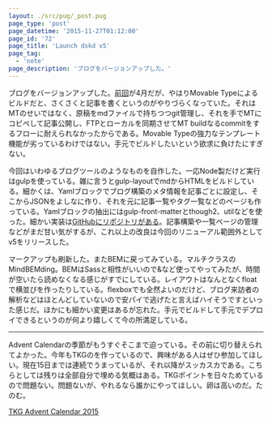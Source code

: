 ```yaml
---
layout: ./src/pug/_post.pug
page_type: 'post'
page_datetime: '2015-11-27T01:12:00'
page_id: '72'
page_title: 'Launch dskd v5'
page_tag:
  - 'note'
page_description: 'ブログをバージョンアップした。'
---
```

ブログをバージョンアップした。[前回](/archives/65.html)が4月だが、やはりMovable Typeによるビルドだと、さくさくと記事を書くというのがやりづらくなっていた。それはMTのせいではなく、原稿をmdファイルで持ちつつgit管理し、それを手でMTにコピペして記事公開し、FTPとローカルを同期させてMT buildなるcommitをするフローに耐えられなかったからである。Movable Typeの強力なテンプレート機能が劣っているわけではない。手元でビルドしたいという欲求に負けたにすぎない。

今回はいわゆるブログツールのようなものを自作した。一応Node製だけど実行はgulpを使っている。雑に言うとgulp-layoutでmdからHTMLをビルドしている。細かくは、Yamlブロックでブログ構築のメタ情報を記事ごとに設定し、そこからJSONをよしなに作り、それを元に記事一覧やタグ一覧などのページも作っている。Yamlブロックの抽出にはgulp-front-matterとthough2、utilなどを使った。細かい実装は[GitHubにリポジトリがある](https://github.com/oti/dskd)。記事構築や一覧ページの管理などがまだ甘い気がするが、これ以上の改良は今回のリニューアル範囲外としてv5をリリースした。

マークアップも刷新した。またBEMに戻ってみている。マルチクラスのMindBEMding。BEMはSassと相性がいいので&など使ってやってみたが、時間が空いたら読めなくなる感じがすでにしている。レイアウトはなんとなくfloatで横並びを作ったりしている。flexboxでも全然よいのだけど、ブログ来訪者の解析などはほとんどしていないので安パイで逃げたと言えばハイそうですといった感じだ。ほかにも細かい変更はあるが忘れた。手元でビルドして手元でデプロイできるというのが何より嬉しくて今の所満足している。

---

Advent Calendarの季節がもうすぐそこまで迫っている。その前に切り替えられてよかった。今年もTKGのを作っているので、興味がある人はぜひ参加してほしい。現在15日までは連続でうまっているが、それ以降がスッカスカである。こちらとしては残りは全部自分で埋める気概はある。TKGポイントを日々ためているので問題ない。問題ないが、やれるなら誰かにやってほしい。卵は高いのだ。たのむ。

[TKG Advent Calendar 2015](http://www.adventar.org/calendars/720)
